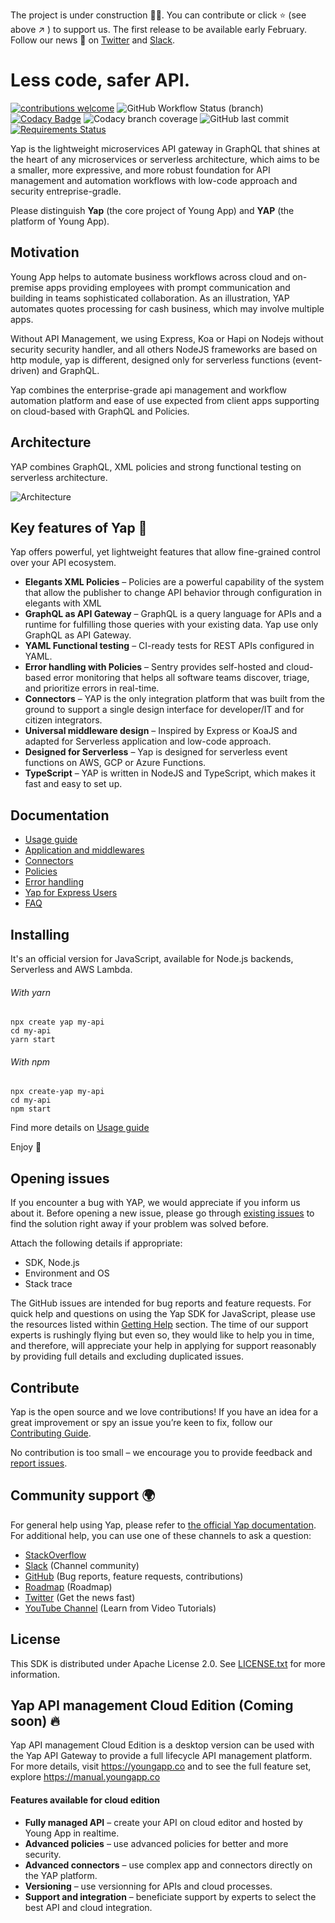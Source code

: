 The project is under construction 💪🏾. You can contribute or click ⭐️ (see above :arrow_upper_right:   ) to support us. 
The first release to be available early February. Follow our news 🏅 on [Twitter](https://twitter.com/youngapp_pf) and [Slack](https://join.slack.com/t/yapcommunity/shared_invite/enQtOTA2NTcxNjc1OTI2LTA3YmNjMWRhY2E1NjdkODE2MjU4ZTcxZmU0ZmYyMzkyMDliYjM3Nzk4YzI1NTEzYjA1MjYxNWJlNGFlMjIzMDY).

# Less code, safer API.
[![contributions welcome](https://img.shields.io/badge/contributions-welcome-brightgreen.svg?style=flat)](https://github.com/youngapp/yap/blob/master/CONTRIBUTING.md) ![GitHub Workflow Status (branch)](https://img.shields.io/github/workflow/status/youngapp/yap/PublishNPM/master) [![Codacy Badge](https://api.codacy.com/project/badge/Grade/570597c92b1e4ca9b67b2a49d9c2aa51)](https://www.codacy.com/gh/youngapp/yap?utm_source=github.com&amp;utm_medium=referral&amp;utm_content=youngapp/yap&amp;utm_campaign=Badge_Grade) ![Codacy branch coverage](https://img.shields.io/codacy/coverage/e3497699cef94781936c5103f84e46ab/master) ![GitHub last commit](https://img.shields.io/github/last-commit/youngapp/yap) [![Requirements Status](https://requires.io/github/youngapp/yap/requirements.svg?branch=master)](https://requires.io/github/youngapp/yap/requirements/?branch=master)

Yap is the lightweight microservices API gateway in GraphQL that shines at the heart of any microservices or serverless architecture, which aims to be a smaller, more expressive, and more robust foundation for API management and automation workflows with low-code approach and security entreprise-gradle.

Please distinguish **Yap** (the core project of Young App) and **YAP** (the platform of Young App).

## Motivation
Young App helps to automate business workflows across cloud and on-premise apps providing employees with prompt communication and building in teams sophisticated collaboration. As an illustration, YAP automates quotes processing for cash business, which may involve multiple apps.

Without API Management, we using Express, Koa or Hapi on Nodejs without security security handler, and all others NodeJS frameworks are based on http module, yap is different, designed only for serverless functions (event-driven) and GraphQL.

Yap combines the enterprise-grade api management and workflow automation platform and ease of use expected from client apps supporting on cloud-based with GraphQL and Policies.

## Architecture
YAP combines GraphQL, XML policies and strong functional testing on serverless architecture.

![Architecture](https://blobscdn.gitbook.com/v0/b/gitbook-28427.appspot.com/o/assets%2F-Lx7nwnF5v16-iOWhynh%2F-LxqoWHalPgX2UtMcXn6%2F-LxqoagEz7MAF4QlDaad%2FYap%20Core.png?alt=media&token=cca612c5-1d41-4c59-911b-d82f859ce246)
 
## Key features of Yap 🙌
Yap offers powerful, yet lightweight features that allow fine-grained control over your API ecosystem.

* **Elegants XML Policies** – Policies are a powerful capability of the system that allow the publisher to change API behavior through configuration in elegants with XML
* **GraphQL as API Gateway** – GraphQL is a query language for APIs and a runtime for fulfilling those queries with your existing data. Yap use only GraphQL as API Gateway.
* **YAML Functional testing** – CI-ready tests for REST APIs configured in YAML.
* **Error handling with Policies** – Sentry provides self-hosted and cloud-based error monitoring that helps all software
teams discover, triage, and prioritize errors in real-time.
* **Connectors** – YAP is the only integration platform that was built from the ground to support a single design interface for developer/IT and for citizen integrators.
* **Universal middleware design** – Inspired by Express or KoaJS and adapted for Serverless application and low-code approach.
* **Designed for Serverless** – Yap is designed for serverless event functions on AWS, GCP or Azure Functions.
* **TypeScript** – YAP is written in NodeJS and TypeScript, which makes it fast and easy to set up.

## Documentation
 - [Usage guide](https://manual.youngapp.co/community/usage-and-getting-started)
 - [Application and middlewares](https://manual.youngapp.co/community/application-and-middlewares)
 - [Connectors](https://manual.youngapp.co/community/connectors)
 - [Policies](https://manual.youngapp.co/community/policies)
 - [Error handling](https://manual.youngapp.co/community/error-handling)
 - [Yap for Express Users](https://manual.youngapp.co/community/faq/faq-error-policies)
 - [FAQ](https://manual.youngapp.co/community/faq/frequently-asked-questions)

## Installing
It's an official version for JavaScript, available for Node.js backends, Serverless and AWS Lambda.

###### With yarn
```
npx create yap my-api
cd my-api
yarn start
```

###### With npm
```
npx create-yap my-api
cd my-api
npm start
```

Find more details on [Usage guide](https://manual.youngapp.co/community/usage-and-getting-started)

Enjoy 🎉

## Opening issues
If you encounter a bug with YAP, we would appreciate if you inform us about it. 
Before opening a new issue, please go through [existing issues](https://github.com/youngapp/yap/issues)
to find the solution right away if your problem was solved before. 

Attach the following details if appropriate: 
- SDK, Node.js
- Environment and OS
- Stack trace

The GitHub issues are intended for bug reports and feature requests. 
For quick help and questions on using the Yap SDK for JavaScript, please use the resources listed within [Getting Help](https://github.com/youngapp/yap#getting-help) section. The time of our support experts is rushingly flying but even so, they would like to help you in time, and therefore, will appreciate your help in applying for support reasonably by providing full details and excluding duplicated issues.

## Contribute
Yap is the open source and we love contributions! If you have an idea for a great improvement or spy an issue you’re keen to fix, follow our [Contributing Guide](https://github.com/youngapp/yap/blob/master/CONTRIBUTING.md).

No contribution is too small – we encourage you to provide feedback and [report issues](https://github.com/youngapp/yap/issues).

## Community support 🌍
For general help using Yap, please refer to [the official Yap documentation](https://manual.youngapp.co/community/). For additional help, you can use one of these channels to ask a question:
- [StackOverflow](http://stackoverflow.com/questions/tagged/yap)
- [Slack](https://join.slack.com/t/yapcommunity/shared_invite/enQtOTA2NTcxNjc1OTI2LTA3YmNjMWRhY2E1NjdkODE2MjU4ZTcxZmU0ZmYyMzkyMDliYjM3Nzk4YzI1NTEzYjA1MjYxNWJlNGFlMjIzMDY) (Channel community)
- [GitHub](https://github.com/youngapp/yap) (Bug reports, feature requests, contributions)
- [Roadmap](https://github.com/youngapp/yap/projects/1) (Roadmap)
- [Twitter](https://twitter.com/youngapp_pf) (Get the news fast)
- [YouTube Channel](https://www.youtube.com/channel/UCPY1PeAXPQIgo29e4Z9u5cA) (Learn from Video Tutorials)

## License

This SDK is distributed under Apache License 2.0. 
See [LICENSE.txt](LICENSE.txt) for more information.

## Yap API management Cloud Edition (Coming soon) 🔥
Yap API management Cloud Edition is a desktop version can be used with the Yap API Gateway to provide a full lifecycle API management platform. For more details, visit https://youngapp.co and to see the full feature set, explore https://manual.youngapp.co

#### Features available for cloud edition 
* **Fully managed API** – create your API on cloud editor and hosted by Young App in realtime.
* **Advanced policies** – use advanced policies for better and more security.
* **Advanced connectors** – use complex app and connectors directly on the YAP platform.
* **Versioning** – use versionning for APIs and cloud processes.
* **Support and integration** – beneficiate support by experts to select the best API and cloud integration.
